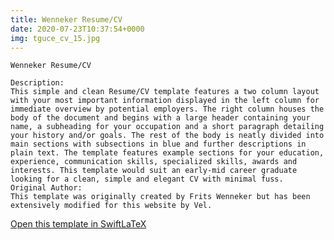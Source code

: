 ```yaml
---
title: Wenneker Resume/CV
date: 2020-07-23T10:37:54+0000
img: tguce_cv_15.jpg
---
```

```
Wenneker Resume/CV

Description:
This simple and clean Resume/CV template features a two column layout with your most important information displayed in the left column for immediate overview by potential employers. The right column houses the body of the document and begins with a large header containing your name, a subheading for your occupation and a short paragraph detailing your history and/or goals. The rest of the body is neatly divided into main sections with subsections in blue and further descriptions in plain text. The template features example sections for your education, experience, communication skills, specialized skills, awards and interests. This template would suit an early-mid career graduate looking for a clean, simple and elegant CV with minimal fuss.
Original Author:
This template was originally created by Frits Wenneker but has been extensively modified for this website by Vel.
```
[Open this template in SwiftLaTeX](https://www.swiftlatex.com/project.html?import=https://swiftlatex.github.io/LaTeXBoilerPlate/zips/gwztt_cv_15.zip&import_name=Wenneker%20Resume/CV)
